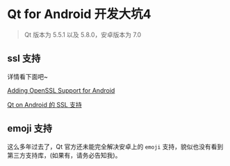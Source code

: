 # Qt for Android 开发大坑4

> Qt 版本为 5.5.1 以及 5.8.0，安卓版本为 7.0

## ssl 支持

详情看下面吧~

[Adding OpenSSL Support for Android](http://doc.qt.io/qt-5/opensslsupport.html)

[Qt on Android 的 SSL 支持](http://blog.csdn.net/qyvlik/article/details/73195506)

## emoji 支持

这么多年过去了，Qt 官方还未能完全解决安卓上的 `emoji` 支持，貌似也没有看到第三方支持库，(如果有，请务必告知我)。
